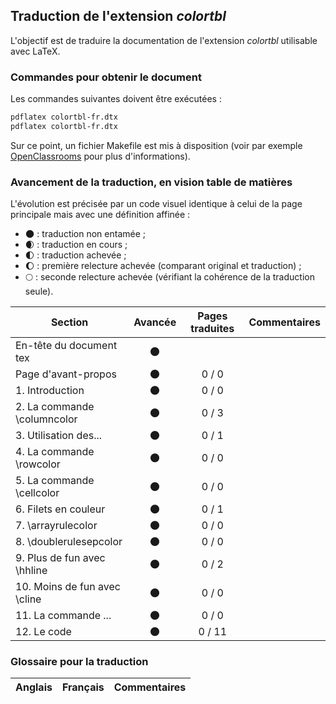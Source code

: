 ## Traduction de l'extension *colortbl*

L'objectif est de traduire la documentation de l'extension *colortbl* utilisable avec LaTeX. 


### Commandes pour obtenir le document

Les commandes suivantes doivent être exécutées :

```bash
pdflatex colortbl-fr.dtx
pdflatex colortbl-fr.dtx
```

Sur ce point, un fichier Makefile est mis à disposition (voir par exemple [OpenClassrooms](https://openclassrooms.com/courses/compilez-sous-gnu-linux#/id/r-1130480) pour plus d'informations).


### Avancement de la traduction, en vision table de matières

L'évolution est précisée par un code visuel identique à celui de la page principale mais avec une définition affinée :

- :new_moon: : traduction non entamée ;
- :waxing_crescent_moon: : traduction en cours ;
- :first_quarter_moon: : traduction achevée ;
- :waxing_gibbous_moon: : première relecture achevée (comparant original et traduction) ; 
- :full_moon: : seconde relecture achevée (vérifiant la cohérence de la traduction seule).

Section                       | Avancée                | Pages traduites | Commentaires 
----------------------------- | :--------------------: | :-------------: | -------------------------
En-tête du document tex       | :new_moon:             |                 |
Page d'avant-propos           | :new_moon:             | 0 / 0           | 
1. Introduction               | :new_moon:             | 0 / 0           |
2. La commande \columncolor   | :new_moon:             | 0 / 3           |
3. Utilisation des...         | :new_moon:             | 0 / 1           |
4. La commande \rowcolor      | :new_moon:             | 0 / 0           |
5. La commande \cellcolor     | :new_moon:             | 0 / 0           |
6. Filets en couleur          | :new_moon:             | 0 / 1           |
7. \arrayrulecolor            | :new_moon:             | 0 / 0           |
8. \doublerulesepcolor        | :new_moon:             | 0 / 0           |
9. Plus de fun avec \hhline   | :new_moon:             | 0 / 2           |
10. Moins de fun avec \cline  | :new_moon:             | 0 / 0           |
11. La commande ...           | :new_moon:             | 0 / 0           |
12. Le code                   | :new_moon:             | 0 / 11          |

### Glossaire pour la traduction

Anglais                | Français                                       | Commentaires 
---------------------- | ---------------------------------------------- | -------------------------------
